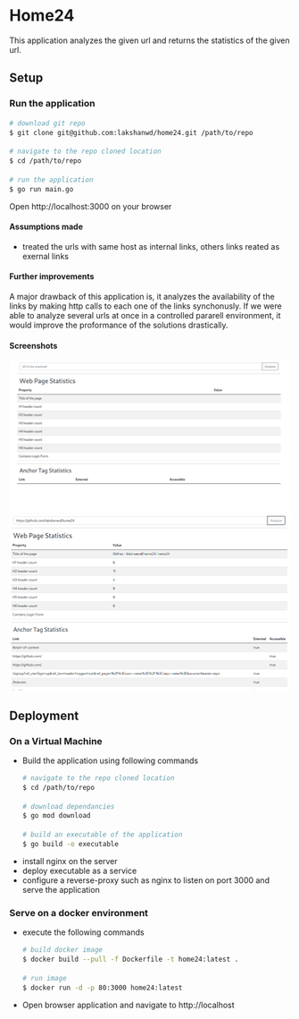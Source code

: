 Home24
===

This application analyzes the given url and returns the statistics of the given url.

## Setup
### Run the application
```sh
# download git repo
$ git clone git@github.com:lakshanwd/home24.git /path/to/repo

# navigate to the repo cloned location
$ cd /path/to/repo

# run the application
$ go run main.go
```
Open http://localhost:3000 on your browser

#### Assumptions made
* treated the urls with same host as internal links, others links reated as exernal links

#### Further improvements
A major drawback of this application is, it analyzes the availability of the links by making http calls to each one
of the links synchonusly.  If we were able to analyze several urls at once in a controlled pararell environment, it would
improve the proformance of the solutions drastically.

#### Screenshots
![screenshot1](/screenshots/screenshot1.png)
![screenshot2](/screenshots/screenshot2.png)
## Deployment

### On a Virtual Machine

* Build the application using following commands
    ```sh
    # navigate to the repo cloned location
    $ cd /path/to/repo

    # download dependancies 
    $ go mod download

    # build an executable of the application
    $ go build -o executable
    ```
* install nginx on the server
* deploy executable as a service
* configure a reverse-proxy such as nginx to listen on port 3000 and serve the application

### Serve on a docker environment

* execute the following commands
    ```sh
    # build docker image
    $ docker build --pull -f Dockerfile -t home24:latest .

    # run image
    $ docker run -d -p 80:3000 home24:latest
    ```
* Open browser application and navigate to http://localhost